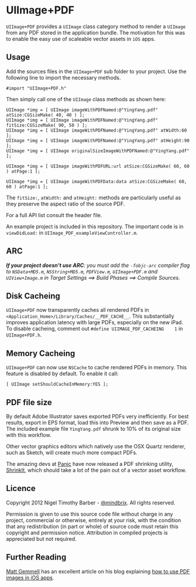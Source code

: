 UIImage+PDF
===========

`UIImage+PDF` provides a `UIImage` class category method to render a `UIImage` from any PDF stored in the application bundle. The motivation for this was to enable the easy use of scaleable vector assets in `iOS` apps.


Usage
-----

Add the sources files in the `UIImage+PDF` sub folder to your project. Use the following line to import the necessary methods.

	#import "UIImage+PDF.h"
	
Then simply call one of the `UIImage` class methods as shown here:

	UIImage *img = [ UIImage imageWithPDFNamed:@"YingYang.pdf" atSize:CGSizeMake( 40, 40 ) ];
	UIImage *img = [ UIImage imageWithPDFNamed:@"YingYang.pdf" fitSize:CGSizeMake( 90, 50 ) ];
	UIImage *img = [ UIImage imageWithPDFNamed:@"YingYang.pdf" atWidth:60 ];
	UIImage *img = [ UIImage imageWithPDFNamed:@"YingYang.pdf" atHeight:90 ];
	UIImage *img = [ UIImage originalSizeImageWithPDFNamed:@"YingYang.pdf" ];
	
	UIImage *img = [ UIImage imageWithPDFURL:url atSize:CGSizeMake( 60, 60 ) atPage:1 ];
	
	UIImage *img = [ UIImage imageWithPDFData:data atSize:CGSizeMake( 60, 60 ) atPage:1 ];


The `fitSize:`, `atWidth:` and `atHeight:` methods are particularly useful as they preserve the aspect ratio of the source PDF.

For a full API list consult the header file.

An example project is included in this repository. The important code is in `viewDidLoad:` in `UIImage_PDF_exampleViewController.m`.


ARC
---

_**If your project doesn't use ARC**: you must add the `-fobjc-arc` compiler flag to `NSData+MD5.m`, `NSString+MD5.m`, `PDFView.m`, `UIImage+PDF.m` and `UIView+Image.m` in Target Settings ==> Build Phases ==> Compile Sources._


Disk Cacheing 
--------------

`UIImage+PDF` now transparently caches all rendered PDFs in `<Application_Home>/Library/Caches/__PDF_CACHE__`. This substantially improves application latency with large PDFs, especially on the new iPad. To disable cacheing, comment out `#define UIIMAGE_PDF_CACHEING    1` in `UIImage+PDF.h`.


Memory Cacheing 
--------------

`UIImage+PDF` can now use `NSCache` to cache rendered PDFs in memory. This feature is disabled by default. To enable it call:

	[ UIImage setShouldCacheInMemory:YES ];



PDF file size
-------------

By default Adobe Illustrator saves exported PDFs very inefficiently. For best results, export in EPS format, load this into Preview and then save as a PDF. The included example file `YingYang.pdf` shrunk to 10% of its original size with this workflow.

Other vector graphics editors which natively use the OSX Quartz renderer, such as Sketch, will create much more compact PDFs.

The amazing devs at [Panic](http://www.panic.com/) have now released a PDF shrinking utility, [ShrinkIt](http://www.panic.com/blog/2010/02/shrinkit-1-0/), which should take a lot of the pain out of a vector asset workflow.


Licence
-------

Copyright 2012 Nigel Timothy Barber - [@mindbrix](http://twitter.com/mindbrix). All rights reserved.

Permission is given to use this source code file without charge in any project, commercial or otherwise, entirely at your risk, with the condition that any redistribution (in part or whole) of source code must retain this copyright and permission notice. Attribution in compiled projects is appreciated but not required.


Further Reading
---------------

[Matt Gemmell](http://twitter.com/mattgemmell) has an excellent article on his blog explaining [how to use PDF images in iOS apps](http://mattgemmell.com/2012/02/10/using-pdf-images-in-ios-apps/).
